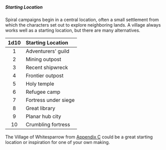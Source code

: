 ##### Starting Location
<!-- spell-checker:words Whitesparrow -->

Spiral campaigns begin in a central location, often a small settlement from which the characters set out to explore neighboring lands.
A village always works well as a starting location, but there are many alternatives.

| 1d10 | Starting Location    |
|:----:|:---------------------|
|   1  | Adventurers' guild   |
|   2  | Mining outpost       |
|   3  | Recent shipwreck     |
|   4  | Frontier outpost     |
|   5  | Holy temple          |
|   6  | Refugee camp         |
|   7  | Fortress under siege |
|   8  | Great library        |
|   9  | Planar hub city      |
|  10  | Crumbling fortress   |

The Village of Whitesparrow from [Appendix C](#Sample_Location_sample_location) could be a great starting location or inspiration for one of your own making.
